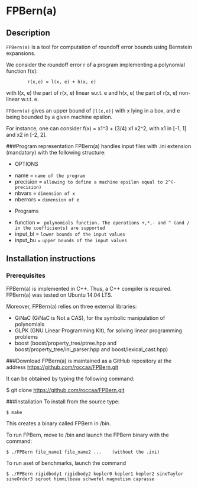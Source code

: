 # FPBern(a)
## Description
`FPBern(a)` is a tool for computation of roundoff error bounds using Bernstein expansions.

We consider the roundoff error r of a program implementing a polynomial function f(x):

			r(x,e) = l(x, e) + h(x, e)

with l(x, e) the part of r(x, e) linear w.r.t. e and h(x, e) the part  of r(x, e) non-linear w.r.t. e.

`FPBern(a)` gives an upper bound of `|l(x,e)|` with x lying in a box, and e being bounded by a given machine epsilon. 

For instance, one can consider f(x) = x1^3 + (3/4) x1 x2^2, with x1 in [-1, 1] and x2 in [-2, 2].

###Program representation
FPBern(a) handles input files with .ini extension (mandatory) with the following structure:

 + OPTIONS
- name = `name of the program`
- precision = `allowing to define a machine epsilon equal to 2^(-precision)`
- nbvars = `dimension of x`
- nberrors = `dimension of e`
 + Programs
- function = ` polynomials function. The operations +,*,- and ^ (and / in the coefficients) are supported`
- input_bl = `lower bounds of the input values`
- input_bu = `upper bounds of the input values`

## Installation instructions
### Prerequisites
FPBern(a) is implemented in C++. Thus, a C++ compiler is required.
FPBern(a) was tested on Ubuntu 14.04 LTS.

Moreover, FPBern(a) relies on three external libraries:
- GiNaC (GiNaC is Not a CAS), for the symbolic manipulation of polynomials
- GLPK (GNU Linear Programming Kit), for solving linear programming problems
- boost (boost/property_tree/ptree.hpp and boost/property_tree/ini_parser.hpp and boost/lexical_cast.hpp)

###Download
FPBern(a) is maintained as a GitHub repository at the address https://github.com/roccaa/FPBern.git

It can be obtained by typing the following command:

$ git clone https://github.com/roccaa/FPBern.git

###Installation
To install from the source type:

	$ make

This creates a binary called FPBern in /bin.

To run FPBern, move to /bin and launch the FPBern binary with the command:

	$ ./FPBern file_name1 file_name2 ...    (without the .ini)

To run aset of benchmarks, launch the command

 	$ ./FPBern rigidbody1 rigidbody2 kepler0 kepler1 kepler2 sineTaylor sineOrder3 sqroot himmilbeau schwefel magnetism caprasse
